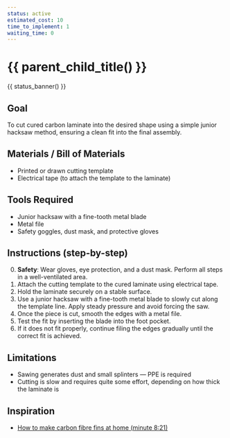 ```yaml
---
status: active
estimated_cost: 10
time_to_implement: 1
waiting_time: 0
---
```

# {{ parent_child_title() }}
{{ status_banner() }}

## Goal
To cut cured carbon laminate into the desired shape using a simple junior hacksaw method, ensuring a clean fit into the final assembly.

## Materials / Bill of Materials
- Printed or drawn cutting template
- Electrical tape (to attach the template to the laminate)

## Tools Required
- Junior hacksaw with a fine-tooth metal blade
- Metal file
- Safety goggles, dust mask, and protective gloves

## Instructions (step-by-step)
0. **Safety**: Wear gloves, eye protection, and a dust mask. Perform all steps in a well-ventilated area.
1. Attach the cutting template to the cured laminate using electrical tape.
2. Hold the laminate securely on a stable surface.
3. Use a junior hacksaw with a fine-tooth metal blade to slowly cut along the template line. Apply steady pressure and avoid forcing the saw.
4. Once the piece is cut, smooth the edges with a metal file.
5. Test the fit by inserting the blade into the foot pocket.
6. If it does not fit properly, continue filing the edges gradually until the correct fit is achieved.

## Limitations
- Sawing generates dust and small splinters — PPE is required
- Cutting is slow and requires quite some effort, depending on how thick the laminate is  

## Inspiration
- [How to make carbon fibre fins at home (minute 8:21)](https://youtu.be/mB1JW75E_7k?si=SxF3T3McjTknNW6e&t=501)
